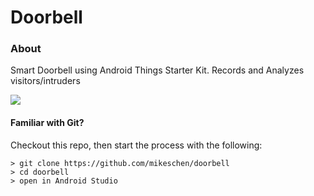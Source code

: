 # Doorbell

### About
Smart Doorbell using Android Things Starter Kit. Records and Analyzes visitors/intruders

<img src="https://pbs.twimg.com/media/DUlAp_rUMAA5tHU.jpg:large">

#### Familiar with Git?
Checkout this repo, then start the process with the following:

```
> git clone https://github.com/mikeschen/doorbell
> cd doorbell
> open in Android Studio
```
